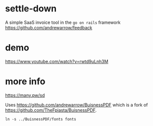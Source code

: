# settle-down

A simple SaaS invoice tool in the `go on rails` framework https://github.com/andrewarrow/feedback

# demo

https://www.youtube.com/watch?v=rwtd9uLnh3M

# more info

https://many.pw/sd

Uses https://github.com/andrewarrow/BuisnessPDF which is a fork
of https://github.com/TheFpiasta/BuisnessPDF.

```
ln -s ../BuisnessPDF/fonts fonts
```
